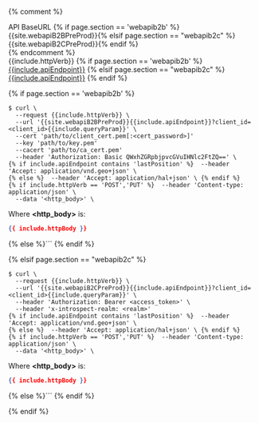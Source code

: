 
{% comment %} 
<div class="tags has-addons">
    <span class="tag_endpoint_large tag is-info"> API BaseURL</span>
    <span class="tag_endpoint_large tag_api_endpoint tag">{% if page.section == 'webapib2b' %}{{site.webapiB2BPreProd}}{% elsif page.section == "webapib2c" %}{{site.webapiB2CPreProd}}{% endif %}
    </span>
</div>
{% endcomment %}

<div class="tags has-addons">
    <span class=" tag is-large
    {% if include.httpVerb == 'GET' %}
    get
    {% elsif include.httpVerb == 'POST' %}
    post
    {% elsif include.httpVerb == 'PUT' %}
    put
    {% elsif include.httpVerb == 'DELETE' %}
    verbdelete
    {% else %}
    get
    {% endif %} ">{{include.httpVerb}} </span>
    <span class="tag is-large is-fullheight is-light">
    {% if page.section == 'webapib2b' %}
    <a href="{{site.baseurl}}/webapi/b2b/reference{{include.referenceURLResssource}}">{{include.apiEndpoint}}</a>
    {% elsif page.section == "webapib2c" %}
    <a href="{{site.baseurl}}/webapi/b2b/reference{{include.referenceURLResssource}}">{{include.apiEndpoint}}</a>
    {% endif %}
    </span>
</div>

{% if page.section == 'webapib2b' %}

```shell
$ curl \
  --request {{include.httpVerb}} \
  --url '{{site.webapiB2BPreProd}}{{include.apiEndpoint}}?client_id=<client_id>{{include.queryParam}}' \
  --cert 'path/to/client_cert.pem[:<cert_password>]'
  --key 'path/to/key.pem'
  --cacert 'path/to/ca_cert.pem'
  --header 'Authorization: Basic QWxhZGRpbjpvcGVuIHNlc2FtZQ==' \
{% if include.apiEndpoint contains 'lastPosition' %}  --header 'Accept: application/vnd.geo+json' \
{% else %}  --header 'Accept: application/hal+json' \ {% endif %}
{% if include.httpVerb == 'POST','PUT' %}  --header 'Content-type: application/json' \
  --data '<http_body>' \
```


Where **&lt;http_body&gt;** is:


```json
{{ include.httpBody }}
```
{% else %}```
{% endif %}

{% elsif page.section == "webapib2c" %}
    
```shell
$ curl \
  --request {{include.httpVerb}} \
  --url '{{site.webapiB2CPreProd}}{{include.apiEndpoint}}?client_id=<client_id>{{include.queryParam}}' \
  --header 'Authorization: Bearer <access_token>' \
  --header 'x-introspect-realm: <realm>' 
{% if include.apiEndpoint contains 'lastPosition' %}  --header 'Accept: application/vnd.geo+json' \
{% else %}  --header 'Accept: application/hal+json' \ {% endif %}
{% if include.httpVerb == 'POST','PUT' %}  --header 'Content-type: application/json' \
  --data '<http_body>' \
```


Where **&lt;http_body&gt;** is:


```json
{{ include.httpBody }}
```
{% else %}```
{% endif %}

{% endif %}